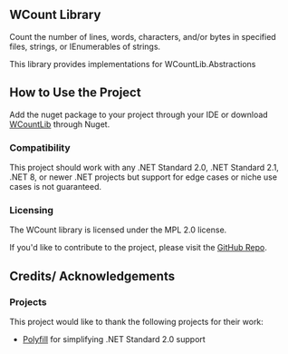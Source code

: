## WCount Library
Count the number of lines, words, characters, and/or bytes in specified files, strings, or IEnumerables of strings.

This library provides implementations for WCountLib.Abstractions

## How to Use the Project
Add the nuget package to your project through your IDE or download [WCountLib](https://nuget.org/packages/wcountlib) through Nuget.

### Compatibility
This project should work with any .NET Standard 2.0, .NET Standard 2.1, .NET 8, or newer .NET projects but support for edge cases or niche use cases is not guaranteed.

### Licensing
The WCount library is licensed under the MPL 2.0 license.

If you'd like to contribute to the project, please visit the [GitHub Repo](https://github.com/alastairlundy/WCount/).

## Credits/ Acknowledgements

### Projects
This project would like to thank the following projects for their work:
* [Polyfill](https://github.com/SimonCropp/Polyfill) for simplifying .NET Standard 2.0 support

